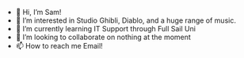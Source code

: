 - 👋 Hi, I’m Sam!
- 👀 I’m interested in Studio Ghibli, Diablo, and a huge range of music.
- 🌱 I’m currently learning IT Support through Full Sail Uni
- 💞️ I’m looking to collaborate on nothing at the moment
- 📫 How to reach me Email!

<!---
Periphii/Periphii is a ✨ special ✨ repository because its `README.md` (this file) appears on your GitHub profile.
You can click the Preview link to take a look at your changes.
--->
